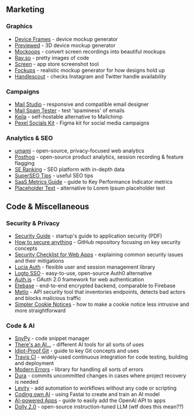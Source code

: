 ## Marketing


### Graphics

- [Device Frames](https://deviceframes.com/) - device mockup generator
- [Previewed](https://previewed.app/) - 3D device mockup generator
- [Mockoops](https://mockoops.mohitya.dev/) - convert screen recordings into beautiful mockups
- [Ray.so](https://ray.so/) - pretty images of code
- [Screen](https://screen.traction.one/) - app store screenshot tool
- [Fockups](https://fockups.com/) - realistic mockup generator for how designs hold up
- [Handlescout](https://handlescout.com/) - checks Instagram and Twitter handle availability

### Campaigns

- [Mail Studio](https://mailstudio.app/) - responsive and compatible email designer
- [Mail Spam Tester](https://www.mail-tester.com/) - test 'spaminess' of emails
- [Keila](https://keila.io/) - self-hostable alternative to Mailchimp
- [Pexel Socials Kit](https://www.pexel.xyz/) - Figma kit for social media campaigns

### Analytics & SEO

- [umami](https://umami.is/) - open-source, privacy-focused web analytics
- [Posthog](https://github.com/PostHog/posthog) - open-source product analytics, session recording & feature flagging
- [SE Ranking](https://seranking.com/) - SEO platform with in-depth data
- [SuperSEO Tips](https://superseo.tips/full) - useful SEO tips
- [SaaS Metrics Guide](https://youtube.com/watch?v=DceOkRXHqf8) - guide to Key Performance Indicator metrics
- [Placeholder Text](https://uicontent.co/) - alternative to Lorem Ipsum placeholder text

## Code & Miscellaneous


### Security & Privacy

- [Security Guide](https://www.icloud.com/iclouddrive/03fHO3EkdDni46-1ysIhbOxEA#Startup's_Guide_to_Application_Security) - startup's guide to application security (PDF)
- [How to secure anything](https://github.com/veeral-patel/how-to-secure-anything) - GitHub repository focusing on key security concepts
- [Security Checklist for Web Apps](https://lo-victoria.com/the-must-have-security-checklist-for-web-apps-ckbylrdbq0090aws10ntp5vho) - explaining common security issues and their mitigations
- [Lucia Auth](https://github.com/pilcrowOnPaper/lucia) - flexible user and session management library
- [Logto SSO](https://github.com/logto-io/logto) - easy-to-use, open-source Auth0 alternative
- [Auth.js](https://authjs.dev/) - OAuth 2.0 framework for web authentication
- [Etebase](https://www.etebase.com/) - end-to-end encrypted backend, comparable to Firebase
- [Metlo](https://github.com/metlo-labs/metlo) - API security tool that inventories endpoints, detects bad actors and blocks malicious traffic
- [Simpler Cookie Notices](https://www.thomasvantuycom.com/writing/simpler-cookie-notices/) - how to make a cookie notice less intrusive and more straightforward

### Code & AI

- [SnyPy](https://snypy.com) - code snippet manager
- [There's an AI...](https://theresanaiforthat.com/) - different AI tools for all sorts of uses
- [Idiot-Proof Git](https://softwaredoug.com/blog/2022/11/09/idiot-proof-git-aliases.html) - guide to key Git concepts and uses
- [Travis CI](https://travis-ci.org/) - widely-used continuous integration for code testing, building and deployment
- [Modern Errors](https://github.com/ehmicky/modern-errors) - library for handling all sorts of errors
- [Dura](https://github.com/tkellogg/dura) - commits uncommitted changes in cases where project recovery is needed
- [Levity](https://www.levity.ai/) - add automation to workflows without any code or scripting
- [Coding own AI](https://wweb.dev/blog/coding-your-own-ai-2023-with-fastai/) - using Fastai to create and train an AI model
- [AI-powered Apps](https://www.builder.io/blog/build-with-ai) - guide to easily add the OpenAI API to apps
- [Dolly 2.0](https://www.databricks.com/blog/2023/04/12/dolly-first-open-commercially-viable-instruction-tuned-llm) - open-source instruction-tuned LLM (wtf does this mean??)
